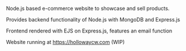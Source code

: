 Node.js based e-commerce website to showcase and sell products.

Provides backend functionality of Node.js with MongoDB and Express.js

Frontend rendered with EJS on Express.js, features an email function

Website running at https://hollowaycw.com (WIP)
